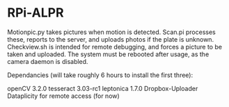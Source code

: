 # RPi-ALPR

Motionpic.py takes pictures when motion is detected. Scan.pi processes these, reports to the server, and uploads photos if the plate is unknown. Checkview.sh is intended for remote debugging, and forces a picture to be taken and uploaded. The system must be rebooted after usage, as the camera daemon is disabled.


Dependancies (will take roughly 6 hours to install the first three):

openCV 3.2.0
tesseract 3.03-rc1
leptonica 1.7.0
Dropbox-Uploader
Dataplicity for remote access (for now)
